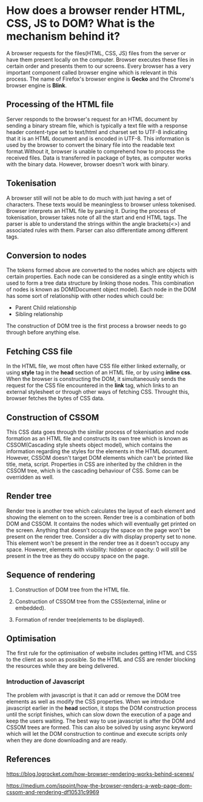 # How does a browser render HTML, CSS, JS to DOM? What is the mechanism behind it?

A browser requests for the files(HTML, CSS, JS) files from the server or have them present locally on the computer. Browser executes these files in certain order and presents them to our screens. Every browser has a very important component called browser engine which is relevant in this process. The name of Firefox's browser engine is **Gecko** and the Chrome's browser engine is **Blink**.

## Processing of the HTML file

Server responds to the browser's request for an HTML document by sending a binary stream file, which is typically a text file with a response header content-type set to text/html and charset set to UTF-8 indicating that it is an HTML document and is encoded in UTF-8. This information is used by the browser to convert the binary file into the readable text format.Without it, browser is unable to comprehend how to process the received files. Data is transferred in package of bytes, as computer works with the binary data. However, browser doesn't work with binary.

## Tokenisation

A browser still will not be able to do much with just having a set of characters. These texts would be meaningless to browser unless tokenised.
Browser interprets an HTML file by parsing it. During the process of tokenisation, browser takes note of all the start and end HTML tags. The parser is able to understand the strings within the angle brackets(<>) and associated rules with them. Parser can also differentiate among different tags.

## Conversion to nodes 

The tokens formed above are converted to the nodes which are objects with certain properties. Each node can be considered as a single entity which is used to form a tree data structure by linking those nodes. This combination of nodes is known as DOM(Document object model). Each node in the DOM has some sort of relationship with other nodes which could be:

* Parent Child relationship
* Sibling relationship

The construction of DOM tree is the first process a browser needs to go through before anything else. 

## Fetching CSS file

In the HTML file, we most often have CSS file either linked externally, or using **style** tag in the **head** section of an HTML file, or by using **inline css**. When the browser is constructing the DOM, it simultaneously sends the request for the CSS file encountered in the **link** tag, which links to an external stylesheet or through other ways of fetching CSS. Throught this, browser fetches the bytes of CSS data. 

## Construction of CSSOM

This CSS data goes through the similar process of tokenisation and node formation as an HTML file and constructs its own tree which is known as CSSOM(Cascading style sheets object model), which contains the information regarding the styles for the elements in the HTML document. However, CSSOM doesn't target DOM elements which can't be printed like title, meta, script. Properties in CSS are inherited by the children in the CSSOM tree, which is the cascading behaviour of CSS. Some can be overridden as well.


## Render tree

Render tree is another tree which calculates the layout of each element and showing the element on to the screen. Render tree is a combination of both DOM and CSSOM. It contains the nodes which will eventually get printed on the screen. Anything that doesn't occupy the space on the page won't be present on the render tree. Consider a div with display property set to none. This element won't be present in the render tree as it doesn't occupy any space. However, elements with visibility: hidden or opacity: 0 will still be present in the tree as they do occupy space on the page.

## Sequence of rendering

1. Construction of DOM tree from the HTML file.

2. Construction of CSSOM tree from the CSS(external, inline or embedded).

3. Formation of render tree(elements to be displayed).

## Optimisation 

The first rule for the optimisation of website includes getting HTML and CSS to the client as soon as possible. So the HTML and CSS are render blocking the resources while they are being delivered.

### Introduction of Javascript

The problem with javascript is that it can add or remove the DOM tree elements as well as modify the CSS properties. When we introduce javascript earlier in the **head** section, it stops the DOM construction process until the script finishes, which can slow down the execution of a page and keep the users waiting. The best way to use javascript is after the DOM and CSSOM trees are formed. This can also be solved by using async keyword which will let the DOM construction to continue and execute scripts only when they are done downloading and are ready.

## References

https://blog.logrocket.com/how-browser-rendering-works-behind-scenes/


https://medium.com/jspoint/how-the-browser-renders-a-web-page-dom-cssom-and-rendering-df10531c9969